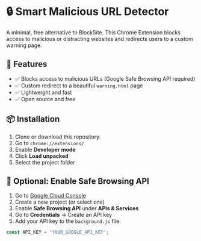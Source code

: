 # 🔒 Smart Malicious URL Detector

A minimal, free alternative to BlockSite. This Chrome Extension blocks access to malicious or distracting websites and redirects users to a custom warning page.

## 🚀 Features

- ✅ Blocks access to malicious URLs (Google Safe Browsing API required)
- ✅ Custom redirect to a beautiful `warning.html` page
- ✅ Lightweight and fast
- ✅ Open source and free

## 📦 Installation

1. Clone or download this repository.
2. Go to `chrome://extensions/`
3. Enable **Developer mode**
4. Click **Load unpacked**
5. Select the project folder

## 🔑 Optional: Enable Safe Browsing API

1. Go to [Google Cloud Console](https://console.cloud.google.com/)
2. Create a new project (or select one)
3. Enable **Safe Browsing API** under **APIs & Services**
4. Go to **Credentials** → Create an API key
5. Add your API key to the `background.js` file:

```js
const API_KEY = "YOUR_GOOGLE_API_KEY";
```
